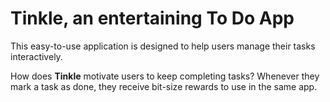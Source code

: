 # Tinkle, an entertaining **To Do** App

This easy-to-use application is designed to help users manage their tasks interactively.

How does **Tinkle** motivate users to keep completing tasks? Whenever they mark a task as done, they receive bit-size rewards to use in the same app.
